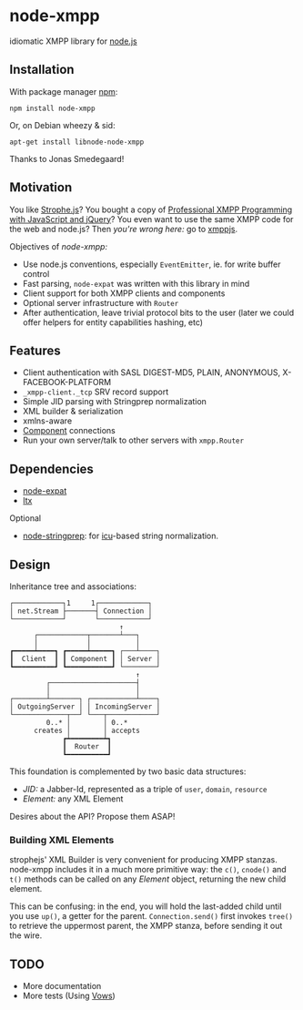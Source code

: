 # node-xmpp

idiomatic XMPP library for [node.js](http://nodejs.org/)


## Installation

With package manager [npm](http://npmjs.org/):

    npm install node-xmpp

Or, on Debian wheezy & sid:

    apt-get install libnode-node-xmpp

Thanks to Jonas Smedegaard!


## Motivation

You like [Strophe.js](http://code.stanziq.com/strophe/)? You bought a
copy of
[Professional XMPP Programming with JavaScript and jQuery](http://professionalxmpp.com/)?
You even want to use the same XMPP code for the web and node.js? Then
*you're wrong here:* go to [xmppjs](http://github.com/mwild1/xmppjs).

Objectives of *node-xmpp:*

* Use node.js conventions, especially `EventEmitter`, ie. for write
  buffer control
* Fast parsing, `node-expat` was written with this library in mind
* Client support for both XMPP clients and components
* Optional server infrastructure with `Router`
* After authentication, leave trivial protocol bits to the user (later
  we could offer helpers for entity capabilities hashing, etc)


## Features

* Client authentication with SASL DIGEST-MD5, PLAIN, ANONYMOUS, X-FACEBOOK-PLATFORM
* `_xmpp-client._tcp` SRV record support
* Simple JID parsing with Stringprep normalization
* XML builder & serialization
* xmlns-aware
* [Component](http://xmpp.org/extensions/xep-0114.html) connections
* Run your own server/talk to other servers with `xmpp.Router`


## Dependencies

* [node-expat](http://github.com/astro/node-expat)
* [ltx](http://github.com/astro/ltx)

Optional

* [node-stringprep](http://github.com/astro/node-stringprep): for [icu](http://icu-project.org/)-based string normalization.


## Design

Inheritance tree and associations:

    ┌────────────┐1     1┌────────────┐
    │ net.Stream ├───────┤ Connection │
    └────────────┘       └────────────┘
                               ↑
          ┌────────────┬───────┴───┐
          │            │           │
    ┏━━━━━┷━━━━┓ ┏━━━━━┷━━━━━┓ ┌───┴────┐
    ┃  Client  ┃ ┃ Component ┃ │ Server │
    ┗━━━━━━━━━━┛ ┗━━━━━━━━━━━┛ └────────┘
                                   ↑
             ┌─────────────────────┤
             │                     │
    ┌────────┴───────┐ ┌───────────┴────┐
    │ OutgoingServer │ │ IncomingServer │
    └─────────────┬──┘ └───┬────────────┘
             0..* │        │ 0..*
          creates │        │ accepts
                 ┏┷━━━━━━━━┷┓
                 ┃  Router  ┃
                 ┗━━━━━━━━━━┛


This foundation is complemented by two basic data structures:

* *JID:* a Jabber-Id, represented as a triple of `user`, `domain`,
   `resource`
* *Element:* any XML Element

Desires about the API? Propose them ASAP!

### Building XML Elements

strophejs' XML Builder is very convenient for producing XMPP
stanzas. node-xmpp includes it in a much more primitive way: the
`c()`, `cnode()` and `t()` methods can be called on any *Element*
object, returning the new child element.

This can be confusing: in the end, you will hold the last-added child
until you use `up()`, a getter for the parent. `Connection.send()`
first invokes `tree()` to retrieve the uppermost parent, the XMPP
stanza, before sending it out the wire.


## TODO

* More documentation
* More tests (Using [Vows](http://vowsjs.org/))
